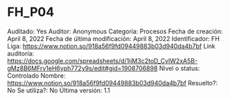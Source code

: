# FH_P04

Auditado: Yes
Auditor: Anonymous
Categoría: Procesos
Fecha de creación: April 8, 2022
Fecha de última modificación: April 8, 2022
Identificador: FH
Liga: https://www.notion.so/918a56f9fd09449883b03d940da4b7bf 
Link auditoría: https://docs.google.com/spreadsheets/d/1ijM3c2toD_CvIW2xA5B-gMz8B6MFrv1eH6yph772y9s/edit#gid=1908706898
Nivel o status: Controlado
Nombre: https://www.notion.so/918a56f9fd09449883b03d940da4b7bf 
Resuelto?: No
Se utiliza?: No
Última versión: 1.1